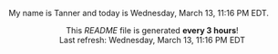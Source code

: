 My name is Tanner and today is Wednesday, March 13, 11:16 PM EDT.

<p align="center">This <i>README</i> file is generated <b>every 3 hours</b>!</br>Last refresh: Wednesday, March 13, 11:16 PM EDT<br /></p>
